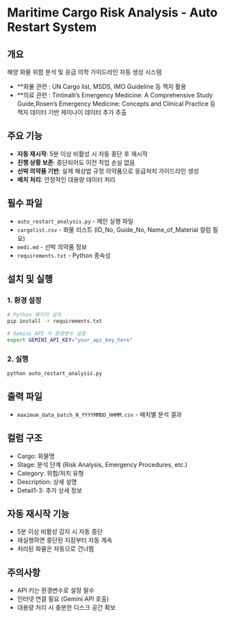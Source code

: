 # Maritime Cargo Risk Analysis - Auto Restart System

## 개요
해양 화물 위험 분석 및 응급 의학 가이드라인 자동 생성 시스템

- **화물 관련 : UN Cargo list, MSDS, IMO Guideline 등 책자 활용
- **의료 관련 : Tintinalli’s Emergency Medicine: A Comprehensive Study Guide,Rosen’s Emergency Medicine: Concepts and Clinical Practice               등 책자 데이터 기반 제미나이 데이터 추가 추출

## 주요 기능
- **자동 재시작**: 5분 이상 비활성 시 자동 중단 후 재시작
- **진행 상황 보존**: 중단되어도 이전 작업 손실 없음
- **선박 의약품 기반**: 실제 해상법 규정 의약품으로 응급처치 가이드라인 생성
- **배치 처리**: 안정적인 대용량 데이터 처리

## 필수 파일
- `auto_restart_analysis.py` - 메인 실행 파일
- `cargolist.csv` - 화물 리스트 (ID_No, Guide_No, Name_of_Material 컬럼 필요)
- `medi.md` - 선박 의약품 정보
- `requirements.txt` - Python 종속성

## 설치 및 실행

### 1. 환경 설정
```bash
# Python 패키지 설치
pip install -r requirements.txt

# Gemini API 키 환경변수 설정
export GEMINI_API_KEY="your_api_key_here"
```

### 2. 실행
```bash
python auto_restart_analysis.py
```

## 출력 파일
- `maximum_data_batch_N_YYYYMMDD_HHMM.csv` - 배치별 분석 결과

## 컬럼 구조
- Cargo: 화물명
- Stage: 분석 단계 (Risk Analysis, Emergency Procedures, etc.)
- Category: 위험/처치 유형
- Description: 상세 설명
- Detail1-3: 추가 상세 정보

## 자동 재시작 기능
- 5분 이상 비활성 감지 시 자동 중단
- 재실행하면 중단된 지점부터 자동 계속
- 처리된 화물은 자동으로 건너뜀

## 주의사항
- API 키는 환경변수로 설정 필수
- 인터넷 연결 필요 (Gemini API 호출)
- 대용량 처리 시 충분한 디스크 공간 확보
